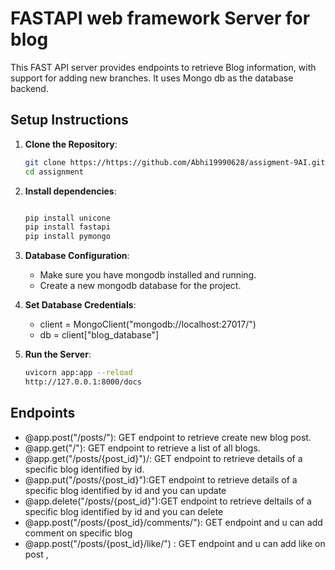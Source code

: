 # FASTAPI web framework Server for blog


This FAST API server provides endpoints to retrieve Blog information, with support for adding new branches. It uses Mongo db as the database backend.

## Setup Instructions

1. **Clone the Repository**:
   ```bash
   git clone https://https://github.com/Abhi19990628/assigment-9AI.git
   cd assignment

2. **Install dependencies**:
   ```bash

   pip install unicone
   pip install fastapi
   pip install pymongo

3. **Database Configuration**:
    * Make sure you have mongodb installed and running.
    * Create a new mongodb database for the project.
4. **Set Database Credentials**:
   * client = MongoClient("mongodb://localhost:27017/")
   * db = client["blog_database"]
  

5. **Run the Server**:
   ```bash
   uvicorn app:app --reload
   http://127.0.0.1:8000/docs


## Endpoints

 * @app.post("/posts/"): GET endpoint to retrieve create new blog post.
 * @app.get("/"): GET endpoint to retrieve a list of all blogs.
 * @app.get("/posts/{post_id}")/: GET endpoint to retrieve details of a specific blog identified by id.
 * @app.put("/posts/{post_id}"):GET endpoint to retrieve details of a specific blog identified by id and you can update
 * @app.delete("/posts/{post_id}"):GET endpoint to retrieve deltails of a specific blog identified by id and you can delete
 * @app.post("/posts/{post_id}/comments/"): GET endpoint and u can add comment on specific blog
 * @app.post("/posts/{post_id}/like/") : GET endpoint and u can add  like on post ,
